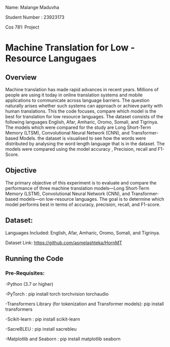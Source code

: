 Name: Malange Maduvha

Student Number : 23923173 

Cos 781: Project

 
 # Machine Translation for Low -Resource Langugaes 
 
 
 ## Overview


Machine translation has made rapid advances in recent years. Millions of people are using it today in online translation systems and mobile applications to communicate across language barriers. The question naturally arises whether such systems can approach or achieve parity with human translations. This the code  focuses, compare which model is the best for translation for low resource languages. The dataset consists of the following languages English, Afar, Amharic, Oromo, Somali, and Tigrinya. The models which were compared for the study are Long Short-Term Memory (LTSM), Convolutional Neural Network (CNN), and Transformer-based Models. the dataset is visualised to see how the words were distributed  by analysing the word length language that is in the dataset. The models were compared using the model accuracy , Precision, recall and F1-Score.  


## Objective


The primary objective of this experiment is to evaluate and compare the performance of three machine translation models—Long Short-Term Memory (LSTM), Convolutional Neural Network (CNN), and Transformer-based models—on low-resource languages. The goal is to determine which model performs best in terms of accuracy, precision, recall, and F1-score.


 
## Dataset:

Languages Included: English, Afar, Amharic, Oromo, Somali, and Tigrinya.

Dataset Link: https://github.com/asmelashteka/HornMT



## Running the Code

### Pre-Requisites:
 

-Python (3.7 or higher)

-PyTorch : pip install torch torchvision torchaudio

-Transformers Library (for tokenization and Transformer models): pip install transformers

-Scikit-learn  : pip install scikit-learn

-SacreBLEU : pip install sacrebleu

-Matplotlib and Seaborn  : pip install matplotlib seaborn





